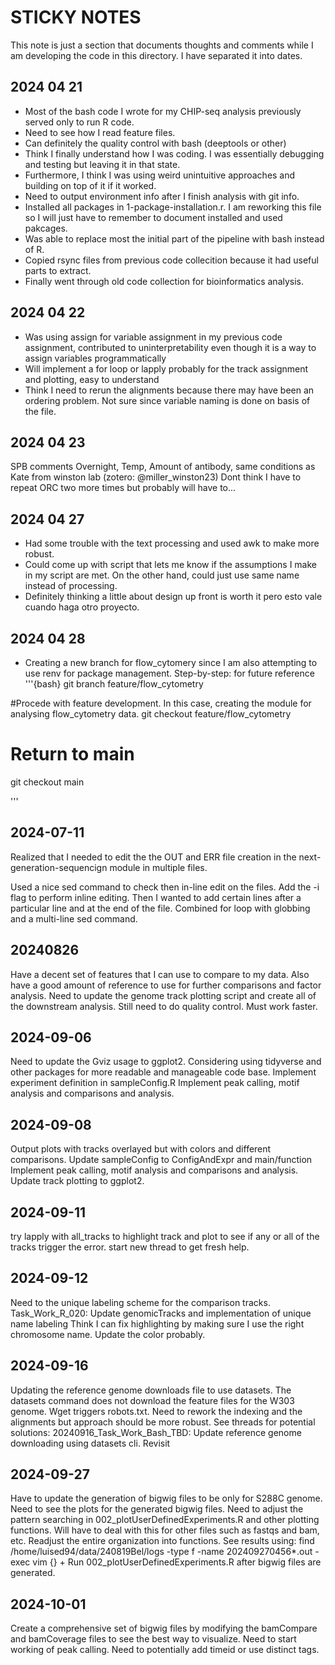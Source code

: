 # STICKY NOTES
This note is just a section that documents thoughts and comments while I am developing the code in this directory.
I have separated it into dates.

## 2024 04 21
- Most of the bash code I wrote for my CHIP-seq analysis previously served only to run R code.
- Need to see how I read feature files.
- Can definitely the quality control with bash (deeptools or other)
- Think I finally understand how I was coding. I was essentially debugging and testing but leaving it in that state.
- Furthermore, I think I was using weird unintuitive approaches and building on top of it if it worked.
- Need to output environment info after I finish analysis with git info.
- Installed all packages in 1-package-installation.r. I am reworking this file so I will just have to remember to document installed and used pakcages.
- Was able to replace most the initial part of the pipeline with bash instead of R.
- Copied rsync files from previous code collecition  because it had useful parts to extract.
- Finally went through old code collection for bioinformatics analysis.

## 2024 04 22
- Was using assign for variable assignment in my previous code assignment, contributed to uninterpretability even though it is a way to assign variables programmatically
- Will implement a for loop or lapply probably for the track assignment and plotting, easy to understand
- Think I need to rerun the alignments because there may have been an ordering problem. Not sure since variable naming is done on basis of the file. 

## 2024 04 23
SPB comments
Overnight, Temp, Amount of antibody, same conditions as Kate from winston lab (zotero: @miller_winston23)
Dont think I have to repeat ORC two more times but probably will have to... 

## 2024 04 27
- Had some trouble with the text processing and used awk to make more robust. 
- Could come up with script that lets me know if the assumptions I make in my script are met. On the other hand, could just use same name instead of processing.
- Definitely thinking a little about design up front is worth it pero esto vale cuando haga otro proyecto. 

## 2024 04 28
- Creating a new branch for flow_cytomery since I am also attempting to use renv for package management.
Step-by-step: for future reference
'''{bash}
git branch feature/flow_cytometry

#Procede with feature development. In this case, creating the module for analysing flow_cytometry data.
git checkout feature/flow_cytometry
# Return to main
git checkout main 

'''

## 2024-07-11

Realized that I needed to edit the the OUT and ERR file creation in the next-generation-sequencign module in multiple files.

Used a nice sed command to check then in-line edit on the files.
Add the -i flag to perform inline editing.
Then I wanted to add certain lines after a particular line and at the end of the file.
Combined for loop with globbing and a multi-line sed command.

## 20240826
Have a decent set of features that I can use to compare to my data. Also have a good amount of reference to use for further comparisons and factor analysis.
Need to update the genome track plotting script and create all of the downstream analysis.
Still need to do quality control. 
Must work faster.

## 2024-09-06
Need to update the Gviz usage to ggplot2.
Considering using tidyverse and other packages for more readable and manageable code base.
Implement experiment definition in sampleConfig.R
Implement peak calling, motif analysis and comparisons and analysis.

## 2024-09-08
Output plots with tracks overlayed but with colors and different comparisons.
Update sampleConfig to ConfigAndExpr and main/function
Implement peak calling, motif analysis and comparisons and analysis.
Update track plotting to ggplot2.

## 2024-09-11
try lapply with all_tracks to highlight track and plot to see if any or all of the tracks trigger the error.
start new thread to get fresh help.

## 2024-09-12
Need to the unique labeling scheme for the comparison tracks. Task_Work_R_020: Update genomicTracks and implementation of unique name labeling
Think I can fix highlighting by making sure I use the right chromosome name.
Update the color probably.

## 2024-09-16
Updating the reference genome downloads file to use datasets.
The datasets command does not download the feature files for the W303 genome.
Wget triggers robots.txt.
Need to rework the indexing and the alignments but approach should be more robust.
See threads for potential solutions: 20240916_Task_Work_Bash_TBD: Update reference genome downloading using datasets cli. Revisit

## 2024-09-27
Have to update the generation of bigwig files to be only for S288C genome.
Need to see the plots for the generated bigwig files.
Need to adjust the pattern searching in 002_plotUserDefinedExperiments.R and other plotting functions. Will have to deal with this for other files such as fastqs and bam, etc.
Readjust the entire organization into functions.
See results using: find /home/luised94/data/240819Bel/logs -type f -name 202409270456*.out -exec vim {} +
Run 002_plotUserDefinedExperiments.R after bigwig files are generated.

## 2024-10-01
Create a comprehensive set of bigwig files by modifying the bamCompare and bamCoverage files to see the best way to visualize. 
Need to start working of peak calling.
Need to potentially add timeid or use distinct tags.
